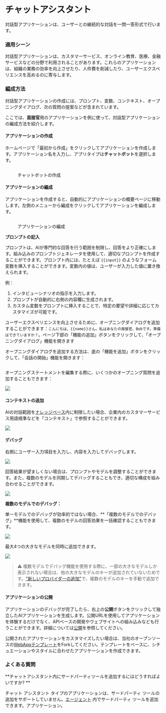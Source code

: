 # チャットアシスタント

対話型アプリケーションは、ユーザーとの継続的な対話を一問一答形式で行います。

### 適用シーン

対話型アプリケーションは、カスタマーサービス、オンライン教育、医療、金融サービスなどの分野で利用されることがあります。これらのアプリケーションは、組織の業務の効率を向上させたり、人件費を削減したり、ユーザーエクスペリエンスを高めるのに寄与します。

### 編成方法

対話型アプリケーションの作成には、プロンプト、変数、コンテキスト、オープニングダイアログ、次の質問の提案などが含まれています。

ここでは、**面接官**用のアプリケーションを例に使って、対話型アプリケーションの編成方法を紹介します。

#### アプリケーションの作成

ホームページで「最初から作成」をクリックしてアプリケーションを作成します。アプリケーション名を入力し、アプリタイプは**チャットボット**を選択します。

<figure><img src="../../../img/jp-create-chatbox.png" alt=""><figcaption><p>チャットボットの作成</p></figcaption></figure>

#### アプリケーションの編成

アプリケーションを作成すると、自動的にアプリケーションの概要ページに移動します。左側のメニューから編成をクリックしてアプリケーションを編成します。

<figure><img src="../../../img/jp-create-prompt.png" alt=""><figcaption><p>アプリケーションの編成</p></figcaption></figure>

**プロンプトの記入**

プロンプトは、AIが専門的な回答を行う範囲を制限し、回答をより正確にします。組み込みのプロンプトジェネレータを使用して、適切なプロンプトを作成することができます。プロンプト内には、たとえば `{{input}}` のようなフォーム変数を挿入することができます。変数内の値は、ユーザーが入力した値に置き換えられます。

例：

1. インタビューシナリオの指示を入力します。
2. プロンプトが自動的に右側の内容欄に生成されます。
3. カスタム変数をプロンプトに挿入することで、特定の要望や詳細に応じてカスタマイズが可能です。

ユーザーエクスペリエンスを向上させるために、オープニングダイアログを追加することができます：`こんにちは、{{name}}さん。私はあなたの面接官、Bobです。準備はできていますか？`。ページ下部の「機能の追加」ボタンをクリックして、「オープニングダイアログ」機能を開きます

オープニングダイアログを追加する方法は、底の「機能を追加」ボタンをクリックして、「会話の開始」機能を開きます：

<figure><img src="../../../img/jp-conversation-remarkers.png" alt=""><figcaption></figcaption></figure>

オープニングステートメントを編集する際に、いくつかのオープニング質問を追加することもできます：

![](../../../img/jp-conversation-options.png)

#### コンテキストの追加

AIの対話範囲を[ナレッジベース](../knowledge-base/)内に制限したい場合、企業内のカスタマーサービス用語規準などを「コンテキスト」で参照することができます。

![](../../../img/jp-context.png)

#### デバッグ

右側にユーザー入力項目を入力し、内容を入力してデバッグします。

![](../../../img/jp-conversation-debug.png)

回答結果が望ましくない場合は、プロンプトやモデルを調整することができます。また、複数のモデルを同期してデバッグすることもでき、適切な構成を組み合わせることができます。

![](../../../img/jp-modify-model.png)

**複数のモデルでのデバッグ：**

単一モデルでのデバッグが効率的ではない場合、**「複数のモデルでのデバッグ」**機能を使用して、複数のモデルの回答効果を一括確認することもできます。

![](../../../img/jp-multiple-models.png)

最大4つの大きなモデルを同時に追加できます。

![](../../../img/jp-multiple-models-2.png)

> ⚠️ 複数モデルでデバッグ機能を使用する際に、一部の大きなモデルしか表示されない場合は、他の大きなモデルのキーが追加されていないためです。["新しいプロバイダーの追加"](https://docs.dify.ai/v/ja-jp/guides/model-configuration/new-provider)で、複数のモデルのキーを手動で追加できます。

#### アプリケーションの公開

アプリケーションのデバッグが完了したら、右上の**公開**ボタンをクリックして独立したAIアプリケーションを生成します。公開URLを使用してアプリケーションを体験するだけでなく、APIベースの開発やウェブサイトへの組み込みなども行うことができます。詳細については[公開](https://docs.dify.ai/v/ja-jp/guides/application-publishing)を参照してください。

公開されたアプリケーションをカスタマイズしたい場合は、当社のオープンソースの[WebAppテンプレート](https://github.com/langgenius/webapp-conversation)をForkしてください。テンプレートをベースに、シチュエーションやスタイルに合わせたアプリケーションを作成できます。

### よくある質問

**チャットアシスタント内にサードパーティツールを追加するにはどうすればよいですか? **

チャット アシスタント タイプのアプリケーションは、サードパーティ ツールの追加をサポートしていません。[エージェント](https://docs.dify.ai/v/ja-jp/guides/application-orchestrate/agent) 内でサードパーティ ツールを追加できます。アプリケーション。
